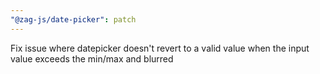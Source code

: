 ```yaml
---
"@zag-js/date-picker": patch
---
```


Fix issue where datepicker doesn't revert to a valid value when the input value exceeds the min/max and blurred
